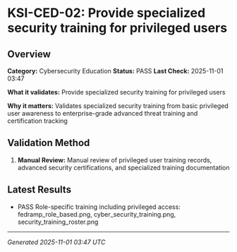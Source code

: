 # KSI-CED-02: Provide specialized security training for privileged users

## Overview

**Category:** Cybersecurity Education
**Status:** PASS
**Last Check:** 2025-11-01 03:47

**What it validates:** Provide specialized security training for privileged users

**Why it matters:** Validates specialized security training from basic privileged user awareness to enterprise-grade advanced threat training and certification tracking

## Validation Method

1. **Manual Review:** Manual review of privileged user training records, advanced security certifications, and specialized training documentation

## Latest Results

- PASS Role-specific training including privileged access: fedramp_role_based.png, cyber_security_training.png, security_training_roster.png

---
*Generated 2025-11-01 03:47 UTC*